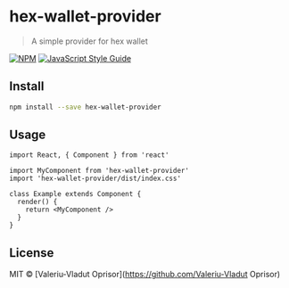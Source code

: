 # hex-wallet-provider

> A simple provider for hex wallet

[![NPM](https://img.shields.io/npm/v/hex-wallet-provider.svg)](https://www.npmjs.com/package/hex-wallet-provider) [![JavaScript Style Guide](https://img.shields.io/badge/code_style-standard-brightgreen.svg)](https://standardjs.com)

## Install

```bash
npm install --save hex-wallet-provider
```

## Usage

```tsx
import React, { Component } from 'react'

import MyComponent from 'hex-wallet-provider'
import 'hex-wallet-provider/dist/index.css'

class Example extends Component {
  render() {
    return <MyComponent />
  }
}
```

## License

MIT © [Valeriu-Vladut Oprisor](https://github.com/Valeriu-Vladut Oprisor)
